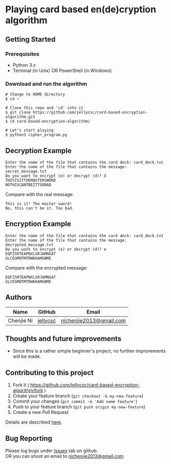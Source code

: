 # Playing card based en(de)cryption algorithm

## Getting Started

### Prerequisites

* Python 3.x
* Terminal (in Unix) OR PowerShell (in Windows)

### Download and run the algorithm
```
# Change to HOME directory
$ cd ~

# Clone this repo and 'cd' into it
$ git clone https://github.com/jellycsc/card-based-encryption-algorithm.git
$ cd card-based-encryption-algorithm/

# Let's start playing
$ python3 cipher_program.py
```

## Decryption Example
```
Enter the name of the file that contains the card deck: card_deck.txt
Enter the name of the file that contains the message: secret_message.txt
Do you want to encrypt (e) or decrypt (d)? d
THISISITTHEMASTERSWORD
NOTHISCANTBEITTOOBAD
```
Compare with the real message:
```
This is it! The master sword!
No, this can't be it. Too bad.
```

## Encryption Example
```
Enter the name of the file that contains the card deck: card_deck.txt
Enter the name of the file that contains the message: decrypted_message.txt
Do you want to encrypt (e) or decrypt (d)? e
EQFZSRTEAPNXLSRJAMNGAT
GLCEGMOTMTRWKHAMGNME
```
Compare with the encrypted message:
```
EQFZSRTEAPNXLSRJAMNGAT
GLCEGMOTMTRWKHAMGNME
```

## Authors

| Name             | GitHub                                     | Email
| ---------------- | ------------------------------------------ | -------------------------
| Chenjie Ni       | [jellycsc](https://github.com/jellycsc)    | nichenjie2013@gmail.com

## Thoughts and future improvements

* Since this is a rather simple beginner's project, no further improvements will be made.

## Contributing to this project

1. Fork it ( https://github.com/jellycsc/card-based-encryption-algorithm/fork )
2. Create your feature branch (`git checkout -b my-new-feature`)
3. Commit your changes (`git commit -m 'Add some feature'`)
4. Push to your feature branch (`git push origin my-new-feature`)
5. Create a new Pull Request

Details are described [here](https://git-scm.com/book/en/v2/GitHub-Contributing-to-a-Project).

## Bug Reporting
Please log bugs under [Issues](https://github.com/jellycsc/card-based-encryption-algorithm/issues) tab on github.  
OR you can shoot an email to <nichenjie2013@gmail.com>
